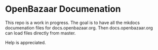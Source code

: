 # OpenBazaar Documenation

This repo is a work in progress. The goal is to have all the mkdocs documenation files for docs.openbazaar.org. Then docs.openbazaar.org can load files directly from master. 

Help is appreciated.
